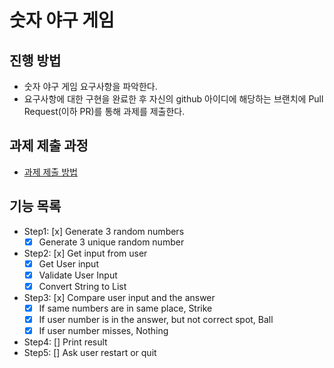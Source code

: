 # 숫자 야구 게임
## 진행 방법
* 숫자 야구 게임 요구사항을 파악한다.
* 요구사항에 대한 구현을 완료한 후 자신의 github 아이디에 해당하는 브랜치에 Pull Request(이하 PR)를 통해 과제를 제출한다.

## 과제 제출 과정
* [과제 제출 방법](https://github.com/next-step/nextstep-docs/tree/master/precourse)

## 기능 목록
* Step1: [x] Generate 3 random numbers
	- [x] Generate 3 unique random number
* Step2: [x] Get input from user
	- [x] Get User input
	- [x] Validate User Input
	- [x] Convert String to List
* Step3: [x] Compare user input and the answer
	- [x] If same numbers are in same place, Strike
	- [x] If user number is in the answer, but not correct spot, Ball
	- [x] If user number misses, Nothing 
* Step4: [] Print result 
* Step5: [] Ask user restart or quit
